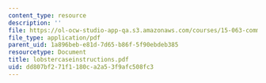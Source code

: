 ```yaml
---
content_type: resource
description: ''
file: https://ol-ocw-studio-app-qa.s3.amazonaws.com/courses/15-063-communicating-with-data-summer-2003/dd807bf271f1180ca2a53f9afc508fc3_lobstercaseinstructions.pdf
file_type: application/pdf
parent_uid: 1a896beb-e81d-7d65-b86f-5f90ebdeb385
resourcetype: Document
title: lobstercaseinstructions.pdf
uid: dd807bf2-71f1-180c-a2a5-3f9afc508fc3
---
```

